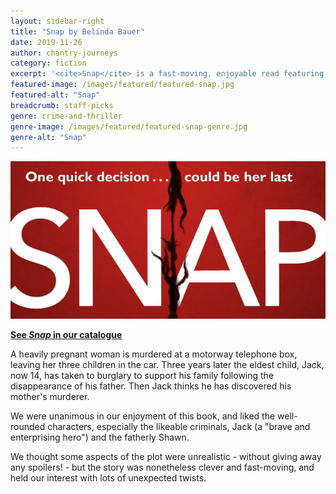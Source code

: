 ```yaml
---
layout: sidebar-right
title: "Snap by Belinda Bauer"
date: 2019-11-26
author: chantry-journeys
category: fiction
excerpt: '<cite>Snap</cite> is a fast-moving, enjoyable read featuring likeable characters and lots of twists.'
featured-image: /images/featured/featured-snap.jpg
featured-alt: "Snap"
breadcrumb: staff-picks
genre: crime-and-thriller
genre-image: /images/featured/featured-snap-genre.jpg
genre-alt: "Snap"
---
```


![Snap](/images/featured/featured-snap.jpg)

**[See <cite>Snap</cite> in our catalogue](https://suffolk.spydus.co.uk/cgi-bin/spydus.exe/ENQ/OPAC/BIBENQ?BRN=2409900)**

A heavily pregnant woman is murdered at a motorway telephone box, leaving her three children in the car. Three years later the eldest child, Jack, now 14, has taken to burglary to support his family following the disappearance of his father. Then Jack thinks he has discovered his mother's murderer.

We were unanimous in our enjoyment of this book, and liked the well-rounded characters, especially the likeable criminals, Jack (a "brave and enterprising hero") and the fatherly Shawn.

We thought some aspects of the plot were unrealistic - without giving away any spoilers! - but the story was nonetheless clever and fast-moving, and held our interest with lots of unexpected twists.
